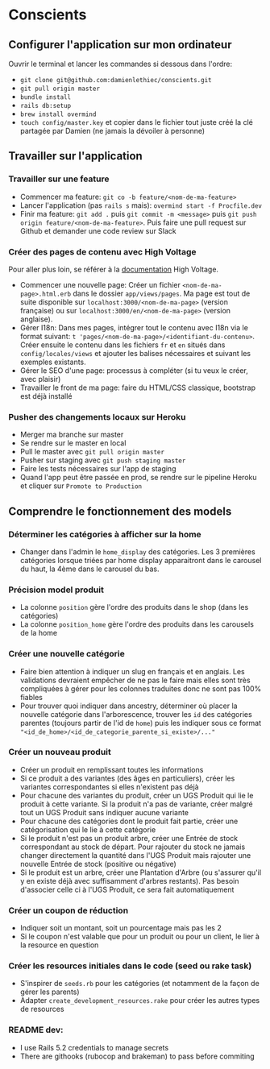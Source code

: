 # Conscients

## Configurer l'application sur mon ordinateur

Ouvrir le terminal et lancer les commandes si dessous dans l'ordre:
- `git clone git@github.com:damienlethiec/conscients.git`
- `git pull origin master`
- `bundle install`
- `rails db:setup`
- `brew install overmind`
- `touch config/master.key` et copier dans le fichier tout juste créé la clé partagée par Damien
(ne jamais la dévoiler à personne)

## Travailler sur l'application

### Travailler sur une feature

- Commencer ma feature: `git co -b feature/<nom-de-ma-feature>`
- Lancer l'application (pas `rails s` mais): `overmind start -f Procfile.dev`
- Finir ma feature: `git add .` puis `git commit -m <message>` puis `git push origin
feature/<nom-de-ma-feature>`. Puis faire une pull request sur Github et demander une code review
sur Slack

### Créer des pages de contenu avec High Voltage

Pour aller plus loin, se référer à la [documentation](https://github.com/thoughtbot/high_voltage)
 High Voltage.

- Commencer une nouvelle page: Créer un fichier `<nom-de-ma-page>.html.erb` dans le dossier
`app/views/pages`. Ma page est tout de suite disponible sur `localhost:3000/<nom-de-ma-page>`
(version française) ou sur `localhost:3000/en/<nom-de-ma-page>` (version anglaise).
- Gérer I18n: Dans mes pages, intégrer tout le contenu avec I18n via le format suivant: `t
'pages/<nom-de-ma-page>/<identifiant-du-contenu>`. Créer ensuite le contenu dans les fichiers
`fr` et `en` situés dans `config/locales/views` et ajouter les balises nécessaires et suivant les
 exemples existants.
 - Gérer le SEO d'une page: processus à compléter (si tu veux le créer, avec plaisir)
 - Travailler le front de ma page: faire du HTML/CSS classique, bootstrap est déjà installé

### Pusher des changements locaux sur Heroku

 - Merger ma branche sur master
 - Se rendre sur le master en local
 - Pull le master avec `git pull origin master`
 - Pusher sur staging avec `git push staging master`
 - Faire les tests nécessaires sur l'app de staging
 - Quand l'app peut être passée en prod, se rendre sur le pipeline Heroku et cliquer sur `Promote to Production`

## Comprendre le fonctionnement des models

### Déterminer les catégories à afficher sur la home

 - Changer dans l'admin le `home_display` des catégories. Les 3 premières catégories lorsque triées par home display apparaitront dans le carousel du haut, la 4ème dans le carousel du bas.

### Précision model produit

 - La colonne `position` gère l'ordre des produits dans le shop (dans les catégories)
 - La colonne `position_home` gère l'ordre des produits dans les carousels de la home

### Créer une nouvelle catégorie

 - Faire bien attention à indiquer un slug en français et en anglais. Les validations devraient empêcher de ne pas le faire mais elles sont très compliquées à gérer pour les colonnes traduites donc ne sont pas 100% fiables
 - Pour trouver quoi indiquer dans ancestry, déterminer où placer la nouvelle catégorie dans l'arborescence, trouver les `id` des catégories parentes (toujours partir de l'id de `home`) puis les indiquer sous ce format `"<id_de_home>/<id_de_categorie_parente_si_existe>/..."`

### Créer un nouveau produit

  - Créer un produit en remplissant toutes les informations
  - Si ce produit a des variantes (des âges en particuliers), créer les variantes correspondantes si elles n'existent pas déjà
  - Pour chacune des variantes du produit, créer un UGS Produit qui lie le produit à cette variante. Si la produit n'a pas de variante, créer malgré tout un UGS Produit sans indiquer aucune variante
  - Pour chacune des catégories dont le produit fait partie, créer une catégorisation qui le lie à cette catégorie
  - Si le produit n'est pas un produit arbre, créer une Entrée de stock correspondant au stock de départ. Pour rajouter du stock ne jamais changer directement la quantité dans l'UGS Produit mais rajouter une nouvelle Entrée de stock (positive ou négative)
  - Si le produit est un arbre, créer une Plantation d'Arbre (ou s'assurer qu'il y en existe déjà avec suffisamment d'arbres restants). Pas besoin d'associer celle ci à l'UGS Produit, ce sera fait automatiquement

### Créer un coupon de réduction

  - Indiquer soit un montant, soit un pourcentage mais pas les 2
  - Si le coupon n'est valable que pour un produit ou pour un client, le lier à la resource en question

### Créer les resources initiales dans le code (seed ou rake task)

  - S'inspirer de `seeds.rb` pour les catégories (et notamment de la façon de gérer les parents)
  - Adapter `create_development_resources.rake` pour créer les autres types de resources

### README dev:

  - I use Rails 5.2 credentials to manage secrets
  - There are githooks (rubocop and brakeman) to pass before commiting
